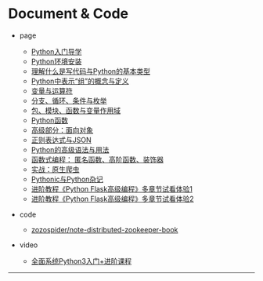 
# Document & Code

- page
  - [Python入门导学](https://github.com/zozospider/note/blob/master/distributed/ZooKeeper/ZooKeeper-book-分布式架构.md)
  - [Python环境安装](https://github.com/zozospider/note/blob/master/distributed/ZooKeeper/ZooKeeper-book-一致性协议.md)
  - [理解什么是写代码与Python的基本类型]()
  - [Python中表示“组”的概念与定义]()
  - [变量与运算符]()
  - [分支、循环、条件与枚举]()
  - [包、模块、函数与变量作用域]()
  - [Python函数]()
  - [高级部分：面向对象]()
  - [正则表达式与JSON]()
  - [Python的高级语法与用法]()
  - [函数式编程： 匿名函数、高阶函数、装饰器]()
  - [实战：原生爬虫]()
  - [Pythonic与Python杂记]()
  - [进阶教程《Python Flask高级编程》多章节试看体验1]()
  - [进阶教程《Python Flask高级编程》多章节试看体验2]()

- code
  - [zozospider/note-distributed-zookeeper-book](https://github.com/zozospider/note-distributed-zookeeper-book)

- video
  - [全面系统Python3入门+进阶课程](https://coding.imooc.com/class/136.html)

---

